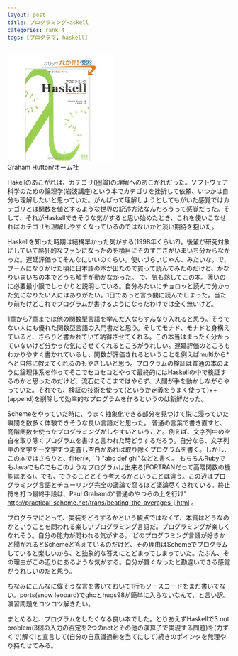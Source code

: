 ```yaml
---
layout: post
title: プログラミングHaskell
categories: rank_4
tags: [プログラマ, haskell]
---
```



<div class="book"><div class="book_image"><a href="http://www.amazon.co.jp/dp/4274067815/"><img src="/images/programming_in_haskell.jpg"></a></div><div class="book_info">Graham Hutton/オーム社</div><div class="clear"></div></div>

Hakellのあこがれは、カテゴリ(圏論)の理解へのあこがれだった。ソフトウェア科学のための論理学(岩波講座)という本でカテゴリを挫折して依頼、いつかは自分も理解したいと思っていた。がんばって理解しようとしてもがいた感覚ではカテゴリとは関数を値とするような世界の記述方法なんだろうって感覚だった。そして、それがHaskellできそうな気がすると思い始めたとき、これを使いこなせればカテゴリも理解しやすくなっているのではないかと淡い期待を抱いた。 

Haskellを知った時期は結構早かった気がする(1998年くらい?)。後輩が研究対象にしていて熱狂的なファンになったのを横目にそのすごさがいまいち分からなかった。遅延評価ってそんなにいいのくらい。使いづらいじゃん、みたいな。で、ブームになりかけた頃に日本語の本が出たので買って読んでみたのだけど、かなりいまいちの本でどうも触手が動かなかった。 
で、気も熟してこの本。薄いのに必要最小限でしっかりと説明している。自分みたいにチョロッと読んで分かった気になりたい人にはありがたい。1日であっと言う間に読んでしまった。当たり前だけどこれでプログラムが書けるようになったわけでは全く無いけど。 

1章から7章までは他の関数型言語を学んだ人ならすんなり入れると思う。そうでない人にも優れた関数型言語の入門書だと思う。そしてモナド、モナドと身構えていると、さらりと書かれていて納得させてくれる。この本当はまったく分かっていないけど分かった気にさせてくれるところがうれしい。遅延評価のところもわかりやすく書かれているし、関数が評価されるということを例えばmultiから*へと自然に教えてくれるのもやさしいと思う。プログラムの検証は普通の本のように論理体系を作ってそこでセコセコとやって最終的にはHaskellの中で検証するのかと思ったのだけど、流石にそこまではやらず、人間が手を動かしながらやっていた。それでも、検証の技術を使って(というか定義をうまく使って)++(append)を削除して効率的なプログラムを作るというのは新鮮だった。 

Schemeをやっていた時に、うまく抽象化できる部分を見つけて悦に浸っていた瞬間を数多く体験できそうな良い言語だと思った。 
普通の言葉で書き直すと、高階関数を使ったプログラミングがしやすいということ。例えば、文字列中の空白を取り除くプログラムを書けと言われた時どうするだろう。自分なら、文字列中の文字を一文字ずつ走査し空白があれば取り除くプログラムを書く。しかし、この本ではさらりと、filter(≠, ' ') "abc def ghi"などと書く。 
もちろんRubyでもJavaでもCでもこのようなプログラムは出来る(FORTRANだって高階関数の機能はある)。でも、できることとそう考えるかということは違う。この辺はプログラミング言語とチューリング完全の議論で腐るほど議論尽くされている。終止符を打つ最終手段は、Paul Grahamの“普通のやつらの上を行け” http://practical-scheme.net/trans/beating-the-averages-j.html 。 

プログラマにとって、実装をどうするかという観点ではなくて、本質はどうなのかということを問われる楽しいプログラミング言語だ。プログラミングが楽しくなれそう。自分の能力が問われる気がする。 
どのプログラミング言語が好きかと聞かれるとSchemeと答えているのだけど、その理由はSchemeでプログラムしていると楽しいから、と抽象的な答えにとどまってしまっていた。たぶん、その理由がこの辺りにあるような気がする。自分が賢くなったと勘違いできる感覚がうれしいのだと思う。 

ちなみにこんなに偉そうな言を書いておいて1行もソースコードをまだ書いてない。ports(snow leopard)でghcとhugs98が簡単に入らないなんて、と言い訳。演習問題をコツコツ解きたい。 

まとめると、プログラムをしたくなる良い本でした。とりあえずHaskellで3 not problem(3個の入力の否定を2つのnotとその他の演算子で実現する問題)を(力ずくで)解く!と宣言して(自分の自意識過剰を当てにして)続きのポインタを無理やり持たせてみる。
